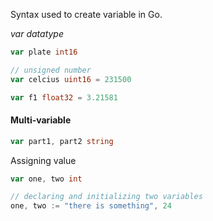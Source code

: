 Syntax used to create variable in Go.

_var <varuable-name> datatype_

```go
var plate int16

// unsigned number
var celcius uint16 = 231500

var f1 float32 = 3.21581
```

#### Multi-variable

```go
var part1, part2 string
```

Assigning value 

```go
var one, two int

// declaring and initializing two variables
one, two := "there is something", 24
```
